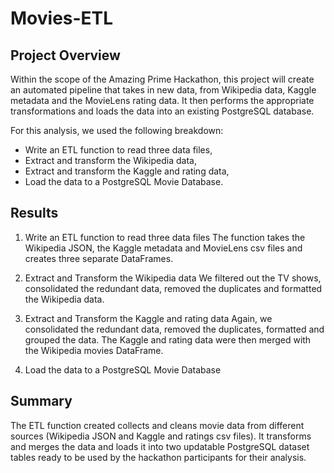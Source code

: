 # Movies-ETL

## Project Overview

Within the scope of the Amazing Prime Hackathon, this project will create an automated pipeline that takes in new data, from Wikipedia data, Kaggle metadata and the MovieLens rating data. It then performs the appropriate transformations and loads the data into an existing PostgreSQL database.

For this analysis, we used the following breakdown:
- Write an ETL function to read three data files,
- Extract and transform the Wikipedia data,
- Extract and transform the Kaggle and rating data,
- Load the data to a PostgreSQL Movie Database.

## Results
1. Write an ETL function to read three data files
The function takes the Wikipedia JSON, the Kaggle metadata and MovieLens csv files and creates three separate DataFrames.

2. Extract and Transform the Wikipedia data
We filtered out the TV shows, consolidated the redundant data, removed the duplicates and formatted the Wikipedia data.

3. Extract and Transform the Kaggle and rating data
Again, we consolidated the redundant data, removed the duplicates, formatted and grouped the data.
The Kaggle and rating data were then merged with the Wikipedia movies DataFrame.

4. Load the data to a PostgreSQL Movie Database

## Summary

The ETL function created collects and cleans movie data from different sources (Wikipedia JSON and Kaggle and ratings csv files). It transforms and merges the data and loads it into two updatable PostgreSQL dataset tables ready to be used by the hackathon participants for their analysis.
